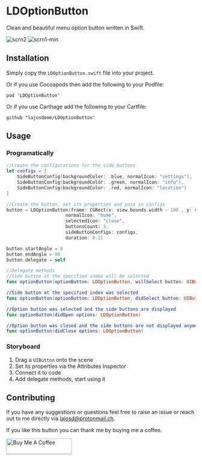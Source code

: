 # LDOptionButton

Clean and beautiful menu option button written in Swift.

![scrn2](https://user-images.githubusercontent.com/44027725/113474138-521edd80-946e-11eb-90dc-86a3dd105b4e.gif)
![scrn1-min](https://user-images.githubusercontent.com/44027725/113474170-8c887a80-946e-11eb-9201-36040a7e246b.gif)



## Installation
Simply copy the ```LDOptionButton.swift``` file into your project.

Or if you use Cocoapods then add the following to your Podfile:  

    pod 'LDOptionButton'

Or if you use Carthage add the following to your Cartfile:  

    github "lajosdeme/LDOptionButton'

## Usage

### Programatically

```swift
//Create the configurations for the side buttons
let configs = [
    SideButtonConfig(backgroundColor: .blue, normalIcon: "settings"),
    SideButtonConfig(backgroundColor: .green, normalIcon: "info"),
    SideButtonConfig(backgroundColor: .red, normalIcon: "location")
]

//Create the button, set its properties and pass in configs
button = LDOptionButton(frame: CGRect(x: view.bounds.width - 100 , y: view.bounds.height - 130, width: 50, height: 50), 
                      normalIcon: "home", 
                      selectedIcon: "close", 
                      buttonsCount: 3, 
                      sideButtonConfigs: configs, 
                      duration: 0.2)

button.startAngle = 0
button.endAngle = 90
button.delegate = self

//Delegate methods
//Side button at the specified index will be selected
func optionButton(optionButton: LDOptionButton, willSelect button: UIButton, atIndex: Int)

//Side button at the specified index was selected
func optionButton(optionButton: LDOptionButton, didSelect button: UIButton, atIndex: Int)

//Option button was selected and the side buttons are displayed
func optionButton(didOpen options: LDOptionButton)

//Option button was closed and the side buttons are not displayed anymore
func optionButton(didClose options: LDOptionButton)
```

### Storyboard
1. Drag a ```UIButton``` onto the scene
2. Set its properties via the Attributes Inspector
3. Connect it to code
4. Add delegate methods, start using it

## Contributing
If you have any suggestions or questions feel free to raise an issue or reach out to me directly via <a href="mailto:lajosd@protonmail.ch">lajosd@protonmail.ch</a>.  
  
If you like this button you can thank me by buying me a coffee.  

<a href="https://www.buymeacoffee.com/edgz29w" target="_blank"><img src="https://www.buymeacoffee.com/assets/img/custom_images/orange_img.png" alt="Buy Me A Coffee" style="height: 41px !important;width: 174px !important;box-shadow: 0px 3px 2px 0px rgba(190, 190, 190, 0.5) !important;-webkit-box-shadow: 0px 3px 2px 0px rgba(190, 190, 190, 0.5) !important;" ></a>

